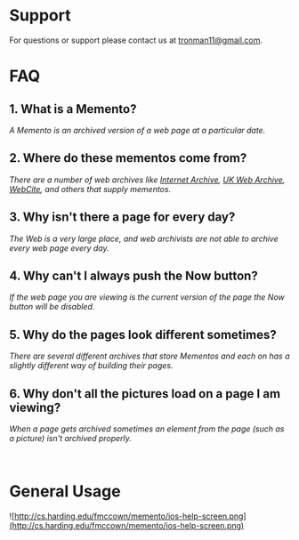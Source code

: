 # Support #

For questions or support please contact us at tronman11@gmail.com.

# FAQ #
## 1. What is a Memento? ##
_A Memento is an archived version of a web page at a particular date._

## 2. Where do these mementos come from? ##
_There are a number of web archives like [Internet Archive](http://archive.org/), [UK Web Archive](http://www.webarchive.org.uk/ukwa/), [WebCite](http://www.webcitation.org/), and others that supply mementos._

## 3. Why isn't there a page for every day? ##
_The Web is a very large place, and web archivists are not able to archive every web page every day._

## 4. Why can't I always push the Now button? ##
_If the web page you are viewing is the current version of the page the Now button will be disabled._

## 5. Why do the pages look different sometimes? ##
_There are several different archives that store Mementos and each on has a slightly different way of building their pages._

## 6. Why don't all the pictures load on a page I am viewing? ##
_When a page gets archived sometimes an element from the page (such as a picture) isn't archived properly._

<br />

# General Usage #
![http://cs.harding.edu/fmccown/memento/ios-help-screen.png](http://cs.harding.edu/fmccown/memento/ios-help-screen.png)
